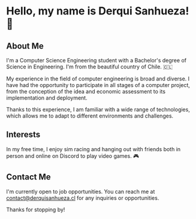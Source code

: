 # Hello, my name is Derqui Sanhueza! 👋

## About Me
I'm a Computer Science Engineering student with a Bachelor's degree of Science in Engineering. I'm from the beautiful country of Chile. 🇨🇱

My experience in the field of computer engineering is broad and diverse. I have had the opportunity to participate in all stages of a computer project, from the conception of the idea and economic assessment to its implementation and deployment.

Thanks to this experience, I am familiar with a wide range of technologies, which allows me to adapt to different environments and challenges.

## Interests
In my free time, I enjoy sim racing and hanging out with friends both in person and online on Discord to play video games. 🎮

## Contact Me
I'm currently open to job opportunities. You can reach me at contact@derquisanhueza.cl for any inquiries or opportunities.

Thanks for stopping by!
